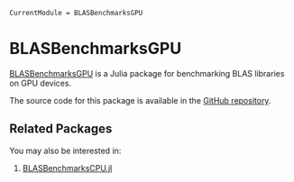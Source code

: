 ```@meta
CurrentModule = BLASBenchmarksGPU
```

# BLASBenchmarksGPU

[BLASBenchmarksGPU](https://github.com/JuliaLinearAlgebra/BLASBenchmarksGPU.jl)
is a Julia package for benchmarking BLAS libraries on GPU devices.

The source code for this package is available in the
[GitHub repository](https://github.com/JuliaLinearAlgebra/BLASBenchmarksGPU.jl).

## Related Packages

You may also be interested in:
1. [BLASBenchmarksCPU.jl](https://github.com/JuliaLinearAlgebra/BLASBenchmarksCPU.jl)
